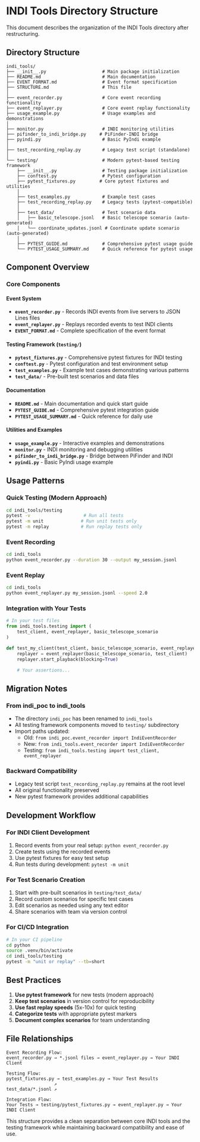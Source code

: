 # INDI Tools Directory Structure

This document describes the organization of the INDI Tools directory after restructuring.

## Directory Structure

```
indi_tools/
├── __init__.py                     # Main package initialization
├── README.md                       # Main documentation
├── EVENT_FORMAT.md                 # Event format specification
├── STRUCTURE.md                    # This file
│
├── event_recorder.py               # Core event recording functionality
├── event_replayer.py               # Core event replay functionality
├── usage_example.py                # Usage examples and demonstrations
│
├── monitor.py                      # INDI monitoring utilities
├── pifinder_to_indi_bridge.py     # PiFinder-INDI bridge
├── pyindi.py                       # Basic PyIndi example
│
├── test_recording_replay.py        # Legacy test script (standalone)
│
└── testing/                        # Modern pytest-based testing framework
    ├── __init__.py                 # Testing package initialization
    ├── conftest.py                 # Pytest configuration
    ├── pytest_fixtures.py         # Core pytest fixtures and utilities
    │
    ├── test_examples.py            # Example test cases
    ├── test_recording_replay.py    # Legacy tests (pytest-compatible)
    │
    ├── test_data/                  # Test scenario data
    │   ├── basic_telescope.jsonl   # Basic telescope scenario (auto-generated)
    │   └── coordinate_updates.jsonl # Coordinate update scenario (auto-generated)
    │
    ├── PYTEST_GUIDE.md             # Comprehensive pytest usage guide
    └── PYTEST_USAGE_SUMMARY.md     # Quick reference for pytest usage
```

## Component Overview

### Core Components

#### Event System
- **`event_recorder.py`** - Records INDI events from live servers to JSON Lines files
- **`event_replayer.py`** - Replays recorded events to test INDI clients
- **`EVENT_FORMAT.md`** - Complete specification of the event format

#### Testing Framework (`testing/`)
- **`pytest_fixtures.py`** - Comprehensive pytest fixtures for INDI testing
- **`conftest.py`** - Pytest configuration and test environment setup
- **`test_examples.py`** - Example test cases demonstrating various patterns
- **`test_data/`** - Pre-built test scenarios and data files

#### Documentation
- **`README.md`** - Main documentation and quick start guide
- **`PYTEST_GUIDE.md`** - Comprehensive pytest integration guide
- **`PYTEST_USAGE_SUMMARY.md`** - Quick reference for daily use

#### Utilities and Examples
- **`usage_example.py`** - Interactive examples and demonstrations
- **`monitor.py`** - INDI monitoring and debugging utilities
- **`pifinder_to_indi_bridge.py`** - Bridge between PiFinder and INDI
- **`pyindi.py`** - Basic PyIndi usage example

## Usage Patterns

### Quick Testing (Modern Approach)
```bash
cd indi_tools/testing
pytest -v                    # Run all tests
pytest -m unit              # Run unit tests only
pytest -m replay            # Run replay tests only
```

### Event Recording
```bash
cd indi_tools
python event_recorder.py --duration 30 --output my_session.jsonl
```

### Event Replay
```bash
cd indi_tools
python event_replayer.py my_session.jsonl --speed 2.0
```

### Integration with Your Tests
```python
# In your test files
from indi_tools.testing import (
    test_client, event_replayer, basic_telescope_scenario
)

def test_my_client(test_client, basic_telescope_scenario, event_replayer):
    replayer = event_replayer(basic_telescope_scenario, test_client)
    replayer.start_playback(blocking=True)

    # Your assertions...
```

## Migration Notes

### From indi_poc to indi_tools
- The directory `indi_poc` has been renamed to `indi_tools`
- All testing framework components moved to `testing/` subdirectory
- Import paths updated:
  - Old: `from indi_poc.event_recorder import IndiEventRecorder`
  - New: `from indi_tools.event_recorder import IndiEventRecorder`
  - Testing: `from indi_tools.testing import test_client, event_replayer`

### Backward Compatibility
- Legacy test script `test_recording_replay.py` remains at the root level
- All original functionality preserved
- New pytest framework provides additional capabilities

## Development Workflow

### For INDI Client Development
1. Record events from your real setup: `python event_recorder.py`
2. Create tests using the recorded events
3. Use pytest fixtures for easy test setup
4. Run tests during development: `pytest -m unit`

### For Test Scenario Creation
1. Start with pre-built scenarios in `testing/test_data/`
2. Record custom scenarios for specific test cases
3. Edit scenarios as needed using any text editor
4. Share scenarios with team via version control

### For CI/CD Integration
```bash
# In your CI pipeline
cd python
source .venv/bin/activate
cd indi_tools/testing
pytest -m "unit or replay" --tb=short
```

## Best Practices

1. **Use pytest framework** for new tests (modern approach)
2. **Keep test scenarios** in version control for reproducibility
3. **Use fast replay speeds** (5x-10x) for quick testing
4. **Categorize tests** with appropriate pytest markers
5. **Document complex scenarios** for team understanding

## File Relationships

```
Event Recording Flow:
event_recorder.py → *.jsonl files → event_replayer.py → Your INDI Client

Testing Flow:
pytest_fixtures.py → test_examples.py → Your Test Results
                  ↗
test_data/*.jsonl ↗

Integration Flow:
Your Tests → testing/pytest_fixtures.py → event_replayer.py → Your INDI Client
```

This structure provides a clean separation between core INDI tools and the testing framework while maintaining backward compatibility and ease of use.
